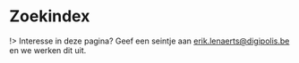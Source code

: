 # Zoekindex

!> Interesse in deze pagina? Geef een seintje aan erik.lenaerts@digipolis.be en we werken dit uit.